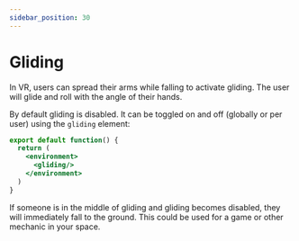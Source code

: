 ```yaml
---
sidebar_position: 30
---
```


# Gliding

In VR, users can spread their arms while falling to activate gliding. The user will glide and roll with the angle of their hands.

By default gliding is disabled. It can be toggled on and off (globally or per user) using the `gliding` element:

```jsx
export default function() {
  return (
    <environment>
      <gliding/>
    </environment>
  )
}
```

If someone is in the middle of gliding and gliding becomes disabled, they will immediately fall to the ground. This could be used for a game or other mechanic in your space.